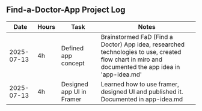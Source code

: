 ## Find-a-Doctor-App Project Log

| Date       | Hours | Task                      | Notes                                                                                                                                              |
| ---------- | ----- | ------------------------- | -------------------------------------------------------------------------------------------------------------------------------------------------- |
| 2025-07-13 | 4h    | Defined app concept       | Brainstormed FaD (Find a Doctor) App idea, researched technologies to use, created flow chart in miro and documented the app idea in 'app-idea.md' |
| 2025-07-13 | 4h    | Designed app UI in Framer | Learned how to use framer, designed UI and published it. Documented in app-idea.md                                                                 |
